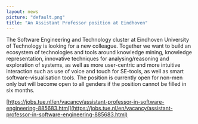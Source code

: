 ```yaml
---
layout: news
picture: "default.png"
title: "An Assistant Professor position at Eindhoven"
---
```


The Software Engineering and Technology cluster at Eindhoven University of Technology is looking for a new colleague. Together we want to build an ecosystem of technologies and tools around knowledge mining, knowledge representation, innovative techniques for analysing/reasoning and exploration of systems, as well as more user-centric and more intuitive interaction such as use of voice and touch for SE-tools, as well as smart software-visualisation tools. The position is currently open for non-men only but will become open to all genders if the position cannot be filled in six months.

[https://jobs.tue.nl/en/vacancy/assistant-professor-in-software-engineering-885683.html](https://jobs.tue.nl/en/vacancy/assistant-professor-in-software-engineering-885683.html)